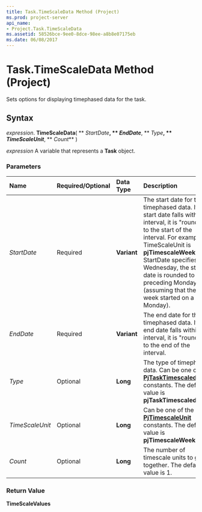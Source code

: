 ```yaml
---
title: Task.TimeScaleData Method (Project)
ms.prod: project-server
api_name:
- Project.Task.TimeScaleData
ms.assetid: 58526bce-9ee0-8dce-98ee-a8b8e07175eb
ms.date: 06/08/2017
---
```



# Task.TimeScaleData Method (Project)

Sets options for displaying timephased data for the task.


## Syntax

 _expression_. **TimeScaleData**( ** _StartDate_**, ** _EndDate_**, ** _Type_**, ** _TimeScaleUnit_**, ** _Count_** )

 _expression_ A variable that represents a **Task** object.


### Parameters



|**Name**|**Required/Optional**|**Data Type**|**Description**|
|:-----|:-----|:-----|:-----|
| _StartDate_|Required|**Variant**|The start date for the timephased data. If the start date falls within an interval, it is "rounded" to the start of the interval. For example, if TimeScaleUnit is  **pjTimescaleWeeks** and StartDate specifies a Wednesday, the start date is rounded to the preceding Monday (assuming that the work week started on a Monday).|
| _EndDate_|Required|**Variant**|The end date for the timephased data. If the end date falls within an interval, it is "rounded" to the end of the interval.|
| _Type_|Optional|**Long**|The type of timephased data. Can be one of the  **[PjTaskTimescaledData](Project.PjTaskTimescaledData.md)** constants. The default value is **pjTaskTimescaledWork**.|
| _TimeScaleUnit_|Optional|**Long**|Can be one of the  **[PjTimescaleUnit](Project.PjTimescaleUnit.md)** constants. The default value is **pjTimescaleWeeks**.|
| _Count_|Optional|**Long**|The number of timescale units to group together. The default value is 1.|

### Return Value

 **TimeScaleValues**


